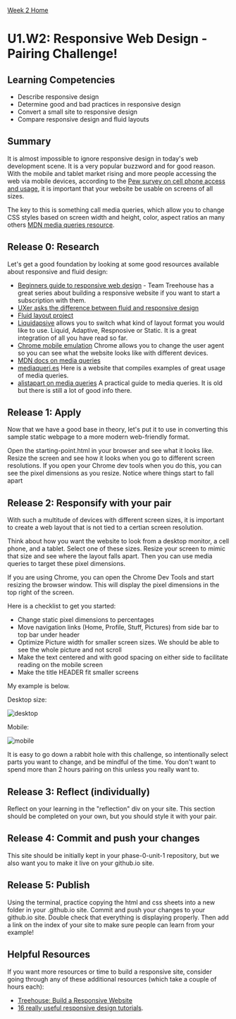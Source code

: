 [Week 2 Home](../)

# U1.W2: Responsive Web Design - Pairing Challenge!

## Learning Competencies
- Describe responsive design
- Determine good and bad practices in responsive design
- Convert a small site to responsive design
- Compare responsive design and fluid layouts


## Summary

It is almost impossible to ignore responsive design in today's web development scene. It is a very popular buzzword and for good reason. With the mobile and tablet market rising and more people accessing the web via mobile devices, according to the [Pew survey on cell phone access and usage](http://www.pewinternet.org/fact-sheets/mobile-technology-fact-sheet/), it is important that your website be usable on screens of all sizes.

The key to this is something call media queries, which allow you to change CSS styles based on screen width and height, color, aspect ratios an many others [MDN media queries resource](https://developer.mozilla.org/en-US/docs/Web/Guide/CSS/Media_queries).


## Release 0: Research

Let's get a good foundation by looking at some good resources available about responsive and fluid design:

- [Beginners guide to responsive web design](http://blog.teamtreehouse.com/beginners-guide-to-responsive-web-design) - Team Treehouse has a great series about building a responsive website if you want to start a subscription with them.
- [UXer asks the difference between fluid and responsive design](http://ux.stackexchange.com/questions/24406/what-is-the-exact-difference-between-fluid-and-responsive-design)
- [Fluid layout project](http://www.creativebloq.com/css3/create-fluid-layouts-html5-and-css3-3142768)
- [Liquidapsive](http://liquidapsive.com/) allows you to switch what kind of layout format you would like to use. Liquid, Adaptive, Respnosive or Static. It is a great integration of all you have read so far.
- [Chrome mobile emulation](https://developer.chrome.com/devtools/docs/mobile-emulation) Chrome allows you to change the user agent so you can see what the website looks like with different devices.
- [MDN docs on media queries](https://developer.mozilla.org/en-US/docs/Web/Guide/CSS/Media_queries)
- [mediaqueri.es](http://mediaqueri.es/) Here is a website that compiles examples of great usage of media queries.
- [alistapart on media queries](http://alistapart.com/article/responsive-web-design) A practical guide to media queries. It is old but there is still a lot of good info there.

## Release 1: Apply

Now that we have a good base in theory, let's put it to use in converting this sample static webpage to a more modern web-friendly format.

Open the starting-point.html in your browser and see what it looks like. Resize the screen and see how it looks when you go to different screen resolutions. If you open your Chrome dev tools when you do this, you can see the pixel dimensions as you resize. Notice where things start to fall apart

## Release 2: Responsify with your pair

With such a multitude of devices with different screen sizes, it is important to create a web layout that is not tied to a certian screen resolution.

Think about how you want the website to look from a desktop monitor, a cell phone, and a tablet. Select one of these sizes. Resize your screen to mimic that size and see where the layout falls apart. Then you can use media queries to target these pixel dimensions.

If you are using Chrome, you can open the Chrome Dev Tools and start resizing the browser window. This will display the pixel dimensions in the top right of the screen.

Here is a checklist to get you started:

- Change static pixel dimensions to percentages
- Move navigation links (Home, Profile, Stuff, Pictures) from side bar to top bar under header
- Optimize Picture width for smaller screen sizes. We should be able to see the whole picture and not scroll
- Make the text centered and with good spacing on either side to facilitate reading on the mobile screen
- Make the title HEADER fit smaller screens

My example is below.

Desktop size:

![desktop](http://i.imgur.com/ICS4jYi.png)

Mobile:

![mobile](http://i.imgur.com/78f8fF3.png)

It is easy to go down a rabbit hole with this challenge, so intentionally select parts you want to change, and be mindful of the time. You don't want to spend more than 2 hours pairing on this unless you really want to.

## Release 3: Reflect (individually)
Reflect on your learning in the "reflection" div on your site. This section should be completed on your own, but you should style it with your pair.

## Release 4: Commit and push your changes
This site should be initially kept in your phase-0-unit-1 repository, but we also want you to make it live on your github.io site.

## Release 5: Publish
Using the terminal, practice copying the html and css sheets into a new folder in your <USERNAME>.github.io site. Commit and push your changes to your github.io site. Double check that everything is displaying  properly. Then add a link on the index of your site to make sure people can learn from your example!

## Helpful Resources
If you want more resources or time to build a responsive site, consider going through any of these additional resources (which take a couple of hours each):
- [Treehouse: Build a Responsive Website](http://teamtreehouse.com/library/build-a-responsive-website)
- [16 really useful responsive design tutorials](http://www.creativebloq.com/netmag/16-really-useful-responsive-design-tutorials-71410085).


